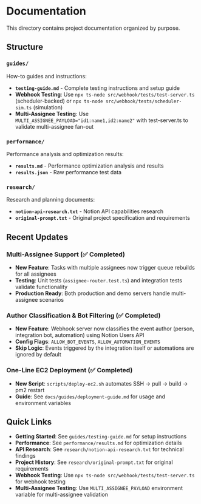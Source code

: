 # Documentation

This directory contains project documentation organized by purpose.

## Structure

### `guides/`
How-to guides and instructions:
- **`testing-guide.md`** - Complete testing instructions and setup guide
- **Webhook Testing**: Use `npx ts-node src/webhook/tests/test-server.ts` (scheduler-backed) or `npx ts-node src/webhook/tests/scheduler-sim.ts` (simulation)
- **Multi-Assignee Testing**: Use `MULTI_ASSIGNEE_PAYLOAD="id1:name1,id2:name2"` with test-server.ts to validate multi-assignee fan-out

### `performance/`
Performance analysis and optimization results:
- **`results.md`** - Performance optimization analysis and results
- **`results.json`** - Raw performance test data

### `research/`
Research and planning documents:
- **`notion-api-research.txt`** - Notion API capabilities research
- **`original-prompt.txt`** - Original project specification and requirements

## Recent Updates

### Multi-Assignee Support (✅ Completed)
- **New Feature**: Tasks with multiple assignees now trigger queue rebuilds for all assignees
- **Testing**: Unit tests (`assignee-router.test.ts`) and integration tests validate functionality
- **Production Ready**: Both production and demo servers handle multi-assignee scenarios

### Author Classification & Bot Filtering (✅ Completed)
- **New Feature**: Webhook server now classifies the event author (person, integration bot, automation) using Notion Users API
- **Config Flags**: `ALLOW_BOT_EVENTS`, `ALLOW_AUTOMATION_EVENTS`
- **Skip Logic**: Events triggered by the integration itself or automations are ignored by default

### One-Line EC2 Deployment (✅ Completed)
- **New Script**: `scripts/deploy-ec2.sh` automates SSH → pull → build → pm2 restart
- **Guide**: See `docs/guides/deployment-guide.md` for usage and environment variables

## Quick Links

- **Getting Started**: See `guides/testing-guide.md` for setup instructions
- **Performance**: See `performance/results.md` for optimization details
- **API Research**: See `research/notion-api-research.txt` for technical findings
- **Project History**: See `research/original-prompt.txt` for original requirements 
- **Webhook Testing**: Use `npx ts-node src/webhook/tests/test-server.ts` for webhook testing
- **Multi-Assignee Testing**: Use `MULTI_ASSIGNEE_PAYLOAD` environment variable for multi-assignee validation 